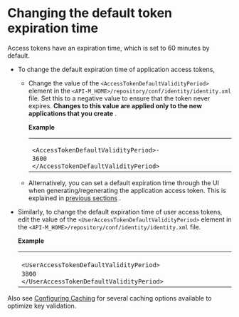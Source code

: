 # Changing the default token expiration time

Access tokens have an expiration time, which is set to 60 minutes by default.

-   To change the default expiration time of application access tokens,
    -   Change the value of the `<AccessTokenDefaultValidityPeriod>` element in the `<API-M_HOME>/repository/conf/identity/identity.xml` file. Set this to a negative value to ensure that the token never expires. **Changes to this value are applied only to the new applications that you create** .

        **Example**

        <table>
        <colgroup>
        <col width="100%" />
        </colgroup>
        <tbody>
        <tr class="odd">
        <td><div class="container" title="Hint: double-click to select code">
        <div class="line number1 index0 alt2">
        <code class="java plain">                     &lt;AccessTokenDefaultValidityPeriod&gt;-                    </code> <code class="java value">                     3600                    </code> <code class="java plain">                     &lt;/AccessTokenDefaultValidityPeriod&gt;                    </code>
        </div>
        </div></td>
        </tr>
        </tbody>
        </table>

    -   Alternatively, you can set a default expiration time through the UI when generating/regenerating the application access token.
        This is explained in [previous sections](https://docs.wso2.com/display/SHAN/Am300Working+with+Access+Tokens#Am300WorkingwithAccessTokens-valid) .

-   Similarly, to change the default expiration time of user access tokens, edit the value of the `<UserAccessTokenDefaultValidityPeriod>` element in the `<API-M_HOME>/repository/conf/identity/identity.xml` file.

    **Example**

    <table>
    <colgroup>
    <col width="100%" />
    </colgroup>
    <tbody>
    <tr class="odd">
    <td><div class="container" title="Hint: double-click to select code">
    <div class="line number1 index0 alt2">
    <code class="java plain">                   &lt;UserAccessTokenDefaultValidityPeriod&gt;                  </code> <code class="java value">                   3800                  </code> <code class="java plain">                   &lt;/UserAccessTokenDefaultValidityPeriod&gt;                  </code>
    </div>
    </div></td>
    </tr>
    </tbody>
    </table>

Also see [Configuring Caching](https://docs.wso2.com/display/AM300/Configuring+Caching) for several caching options available to optimize key validation.
